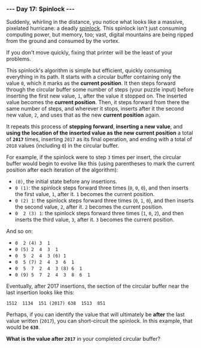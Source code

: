 ### --- Day 17: Spinlock ---

Suddenly, whirling in the distance, you notice what looks like a massive,
pixelated hurricane: a deadly [spinlock](https://en.wikipedia.org/wiki/Spinlock). This spinlock isn't just consuming
computing power, but memory, too; vast, digital mountains are being ripped
from the ground and consumed by the vortex.

If you don't move quickly, fixing that printer will be the least of your
problems.

This spinlock's algorithm is simple but efficient, quickly consuming
everything in its path. It starts with a circular buffer containing only
the value `0`, which it marks as the **current position**. It then steps forward
through the circular buffer some number of steps (your puzzle input) before
inserting the first new value, `1`, after the value it stopped on. The
inserted value becomes the **current position**. Then, it steps forward from
there the same number of steps, and wherever it stops, inserts after it the
second new value, `2`, and uses that as the new **current position** again.

It repeats this process of **stepping forward**, **inserting a new value**, and
**using the location of the inserted value as the new current position** a
total of **`2017`** times, inserting `2017` as its final operation, and ending with
a total of `2018` values (including `0`) in the circular buffer.

For example, if the spinlock were to step `3` times per insert, the circular
buffer would begin to evolve like this (using parentheses to mark the
current position after each iteration of the algorithm):

- `(0)`, the initial state before any insertions.
- `0 (1)`: the spinlock steps forward three times (`0`, `0`, `0`), and then
  inserts the first value, `1`, after it. `1` becomes the current position.
- `0 (2) 1`: the spinlock steps forward three times (`0`, `1`, `0`), and then
  inserts the second value, `2`, after it. `2` becomes the current position.
- `0  2 (3) 1`: the spinlock steps forward three times (`1`, `0`, `2`), and then
  inserts the third value, `3`, after it. `3` becomes the current position.

And so on:

- `0  2 (4) 3  1`
- `0 (5) 2  4  3  1`
- `0  5  2  4  3 (6) 1`
- `0  5 (7) 2  4  3  6  1`
- `0  5  7  2  4  3 (8) 6  1`
- `0 (9) 5  7  2  4  3  8  6  1`

Eventually, after 2017 insertions, the section of the circular buffer near
the last insertion looks like this:

```
1512  1134  151 (2017) 638  1513  851
```

Perhaps, if you can identify the value that will ultimately be **after** the
last value written (`2017`), you can short-circuit the spinlock. In this
example, that would be **`638`**.

**What is the value after `2017`** in your completed circular buffer?
